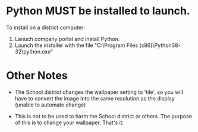 # Python MUST be installed to launch. 
To install on a district computer:
1. Lanuch company portal and install Python. 
2. Launch the installer with the file "C:\Program Files (x86)\Python38-32\python.exe"

# Other Notes
- The School district changes the wallpaper setting to 'tile', so you will have to convert the image
into the same resolution as the display (unable to automate change)

- This is not to be used to harm the School district or others. The purpose of this is to change 
your wallpaper. That's it.
